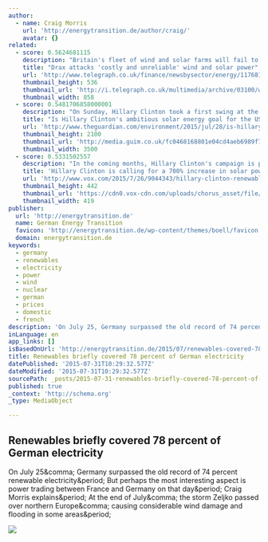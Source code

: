 ```yaml
---
author:
  - name: Craig Morris
    url: 'http://energytransition.de/author/craig/'
    avatar: {}
related:
  - score: 0.5624681115
    description: "Britain's fleet of wind and solar farms will fail to supply even 1pc of the UK's power needs \"with reasonable regularity\", Drax has claimed, as it argued biomass should be \"central\" to the UK's energy mix."
    title: "Drax attacks 'costly and unreliable' wind and solar power"
    url: 'http://www.telegraph.co.uk/finance/newsbysector/energy/11768116/Drax-attacks-costly-and-unreliable-wind-and-solar-power.html'
    thumbnail_height: 536
    thumbnail_url: 'http://i.telegraph.co.uk/multimedia/archive/03100/wind_farm_3100213k.jpg'
    thumbnail_width: 858
  - score: 0.5481706858000001
    description: "On Sunday, Hillary Clinton took a first swing at the many-headed carbon hydra. By the end of her first term, she said, the US would have seven times more solar energy capacity than it does today. And by 2027, renewable energy would supply a third of the nation's electricity."
    title: "Is Hillary Clinton's ambitious solar energy goal for the US workable? | Karl Mathiesen"
    url: 'http://www.theguardian.com/environment/2015/jul/28/is-hillary-clintons-ambitious-solar-energy-goal-for-the-us-workable'
    thumbnail_height: 2100
    thumbnail_url: 'http://media.guim.co.uk/fc0468168801e04cd4aeb6989f7d507497a6649b/0_0_3500_2100/master/3500.jpg'
    thumbnail_width: 3500
  - score: 0.5331502557
    description: "In the coming months, Hillary Clinton's campaign is planning to release a series of proposals for dealing with global warming. Her first installment came out Sunday and sets goals for major increases in US renewable power."
    title: 'Hillary Clinton is calling for a 700% increase in solar power. Is that realistic?'
    url: 'http://www.vox.com/2015/7/26/9044343/hillary-clinton-renewable-solar'
    thumbnail_height: 442
    thumbnail_url: 'https://cdn0.vox-cdn.com/uploads/chorus_asset/file/3908672/Screen%20Shot%202015-07-26%20at%208.05.53%20PM.png'
    thumbnail_width: 419
publisher:
  url: 'http://energytransition.de'
  name: German Energy Transition
  favicon: 'http://energytransition.de/wp-content/themes/boell/favicon.ico'
  domain: energytransition.de
keywords:
  - germany
  - renewables
  - electricity
  - power
  - wind
  - nuclear
  - german
  - prices
  - domestic
  - french
description: 'On July 25, Germany surpassed the old record of 74 percent renewable electricity. But perhaps the most interesting aspect is power trading between France and Germany on that day. Craig Morris explains. At the end of July, the storm Zeljko passed over northern Europe, causing considerable wind damage and flooding in some areas.'
inLanguage: en
app_links: []
isBasedOnUrl: 'http://energytransition.de/2015/07/renewables-covered-78percent-of-german-electricity/'
title: Renewables briefly covered 78 percent of German electricity
datePublished: '2015-07-31T10:29:32.577Z'
dateModified: '2015-07-31T10:29:32.577Z'
sourcePath: _posts/2015-07-31-renewables-briefly-covered-78-percent-of-german-electricity.md
published: true
_context: 'http://schema.org'
_type: MediaObject

---
```

<article style=""><h1>Renewables briefly covered 78 percent of German electricity</h1><p>On July 25&amp;comma; Germany surpassed the old record of 74 percent renewable electricity&amp;period; But perhaps the most interesting aspect is power trading between France and Germany on that day&amp;period; Craig Morris explains&amp;period; At the end of July&amp;comma; the storm Zeljko passed over northern Europe&amp;comma; causing considerable wind damage and flooding in some areas&amp;period;</p><img src="http://energytransition.de/files/2015/07/renewable_powerproduction_week30_2015.png" /></article>